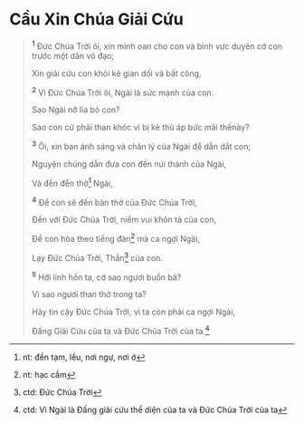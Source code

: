 # Cầu Xin Chúa Giải Cứu

> <sup><b>1</b></sup> Ðức Chúa Trời ôi, xin minh oan cho con và binh vực duyên cớ con trước một dân vô đạo;
> 
> Xin giải cứu con khỏi kẻ gian dối và bất công,
> 
> <sup><b>2</b></sup> Vì Ðức Chúa Trời ôi, Ngài là sức mạnh của con.
> 
> Sao Ngài nỡ lìa bỏ con?
> 
> Sao con cứ phải than khóc vì bị kẻ thù áp bức mãi thếnày?
>
> <sup><b>3</b></sup> Ôi, xin ban ánh sáng và chân lý của Ngài để dẫn dắt con;
> 
> Nguyện chúng dẫn đưa con đến núi thánh của Ngài,
> 
> Và đến đền thờ[^1-b586c247-eea9-4a19-b7c6-f0f901ef9135] Ngài,
> 
> <sup><b>4</b></sup> Ðể con sẽ đến bàn thờ của Ðức Chúa Trời,
> 
> Ðến với Ðức Chúa Trời, niềm vui khôn tả của con,
> 
> Ðể con hòa theo tiếng đàn[^2-b586c247-eea9-4a19-b7c6-f0f901ef9135] mà ca ngợi Ngài,
> 
> Lạy Ðức Chúa Trời, Thần[^3-b586c247-eea9-4a19-b7c6-f0f901ef9135] của con.
>
> <sup><b>5</b></sup> Hỡi linh hồn ta, cớ sao ngươi buồn bã?
> 
> Vì sao ngươi than thở trong ta?
> 
> Hãy tin cậy Ðức Chúa Trời, vì ta còn phải ca ngợi Ngài,
> 
> Ðấng Giải Cứu của ta và Ðức Chúa Trời của ta.[^4-b586c247-eea9-4a19-b7c6-f0f901ef9135]

[^1-b586c247-eea9-4a19-b7c6-f0f901ef9135]: nt: đền tạm, lều, nơi ngự, nơi ở
[^2-b586c247-eea9-4a19-b7c6-f0f901ef9135]: nt: hạc cầm
[^3-b586c247-eea9-4a19-b7c6-f0f901ef9135]: ctd: Ðức Chúa Trời
[^4-b586c247-eea9-4a19-b7c6-f0f901ef9135]: ctd: Vì Ngài là Đấng giải cứu thể diện của ta và Đức Chúa Trời của ta